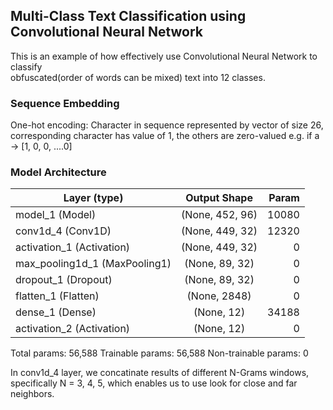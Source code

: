 ## Multi-Class Text Classification using Convolutional Neural Network

This is an example of how effectively use Convolutional Neural Network to classify  
obfuscated(order of words can be mixed) text into 12 classes. 


### Sequence Embedding 
One-hot encoding: Character in sequence represented by vector of size 26, corresponding character has value of 1, the others are 
zero-valued e.g. if a ->  [1, 0, 0, ....0]
   
### Model Architecture  

| Layer (type)  | Output Shape  | Param  |
| ------------- |:-------------:| -----:|
| model_1 (Model)    | (None, 452, 96)  |10080 |
| conv1d_4 (Conv1D)       | (None, 449, 32)      |    12320  |
| activation_1 (Activation) | (None, 449, 32)       |    0 |  
|max_pooling1d_1 (MaxPooling1)  |(None, 89, 32) |    0 | 
|dropout_1 (Dropout)    | (None, 89, 32)  |    0 |  
|flatten_1 (Flatten)    | (None, 2848)    |    0 | 
|dense_1 (Dense)        | (None, 12)      |    34188 |  
|activation_2 (Activation)  | (None, 12)      |    0 | 

Total params: 56,588
Trainable params: 56,588
Non-trainable params: 0 


In conv1d_4 layer, we concatinate results of different N-Grams windows, specifically N = 3, 4, 5, 
which enables us to use look for close and far neighbors.  


